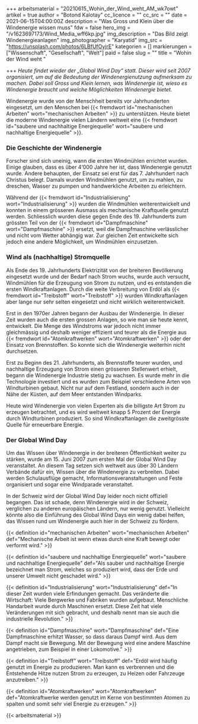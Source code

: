 +++
arbeitsmaterial = "20210615_Wohin_der_Wind_weht_AM_wk7owt"
artikel = true
author = "Botond Kalotay"
cc_licence = ""
cc_src = ""
date = 2021-06-15T04:00:00Z
description = "Was Gross und Klein über die Windenergie wissen muss"
fdw = false
hero_img = "/v1623697173/Wind_Media_wff6kp.jpg"
img_description = "Das Bild zeigt Windenergieanlagen"
img_photographer = "Karyatid"
img_src = "https://unsplash.com/photos/6LBfUfOyjrE"
kategorien = []
markierungen = ["Wissenschaft", "Gesellschaft", "Welt"]
paid = false
slug = ""
title = "Wohin der Wind weht "

+++
_Heute findet wieder der „Global Wind Day“ statt. Dieser wird seit 2007 organisiert, um auf die Bedeutung der Windenergienutzung aufmerksam zu machen. Dabei soll Gross und Klein lernen, was Windenergie ist, wieso es Windenergie braucht und welche Möglichkeiten Windenergie bietet._

Windenergie wurde von der Menschheit bereits vor Jahrhunderten eingesetzt, um den Menschen bei {{< fremdwort id="mechanischen Arbeiten" wort="mechanischen Arbeiten" >}} zu unterstützen. Heute bietet die moderne Windenergie vielen Ländern weltweit eine {{< fremdwort id="saubere und nachhaltige Energiequelle" wort="saubere und nachhaltige Energiequelle" >}}.

### Die Geschichte der Windenergie

Forscher sind sich uneinig, wann die ersten Windmühlen errichtet wurden. Einige glauben, dass es über 4‘000 Jahre her ist, dass Windenergie genutzt wurde. Andere behaupten, der Einsatz sei erst für das 7. Jahrhundert nach Christus belegt. Damals wurden Windmühlen genutzt, um zu mahlen, zu dreschen, Wasser zu pumpen und handwerkliche Arbeiten zu erleichtern.

Während der {{< fremdwort id="Industrialisierung" wort="Industrialisierung" >}} wurden die Windmühlen weiterentwickelt und konnten in einem grösseren Ausmass als mechanische Kraftquelle genutzt werden. Schliesslich wurden diese gegen Ende des 19. Jahrhunderts zum grössten Teil von der {{< fremdwort id="Dampfmaschine" wort="Dampfmaschine" >}} ersetzt, weil die Dampfmaschine verlässlicher und nicht vom Wetter abhängig war. Zur gleichen Zeit entwickelte sich jedoch eine andere Möglichkeit, um Windmühlen einzusetzen.

### Wind als (nachhaltige) Stromquelle

Als Ende des 19. Jahrhunderts Elektrizität von der breiteren Bevölkerung eingesetzt wurde und der Bedarf nach Strom wuchs, wurde auch versucht, Windmühlen für die Erzeugung von Strom zu nutzen, und es entstanden die ersten Windkraftanlagen. Durch die weite Verbreitung von Erdöl als {{< fremdwort id="Treibstoff" wort="Treibstoff" >}} wurden Windkraftanlagen aber lange nur sehr selten eingesetzt und nicht wirklich weiterentwickelt.

Erst in den 1970er Jahren begann der Ausbau der Windenergie. In dieser Zeit wurden auch die ersten grossen Anlagen, so wie man sie heute kennt, entwickelt. Die Menge des Windstroms war jedoch nicht immer gleichmässig und deshalb weniger effizient und teurer als die Energie aus {{< fremdwort id="Atomkraftwerken" wort="Atomkraftwerken" >}} oder der Einsatz von Brennstoffen. So konnte sich die Windenergie weiterhin nicht durchsetzen.

Erst zu Beginn des 21. Jahrhunderts, als Brennstoffe teurer wurden, und nachhaltige Erzeugung von Strom einen grösseren Stellenwert erhielt, begann die Windenergie Industrie stetig zu wachsen. Es wurde mehr in die Technologie investiert und es wurden zum Beispiel verschiedene Arten von Windturbinen gebaut. Nicht nur auf dem Festland, sondern auch in der Nähe der Küsten, auf dem Meer entstanden Windparks.

Heute wird Windenergie von vielen Experten als die billigste Art Strom zu erzeugen betrachtet, und es wird weltweit knapp 5 Prozent der Energie durch Windturbinen produziert. So sind Windkraftanlagen die zweitgrösste Quelle für erneuerbare Energie.

### Der Global Wind Day

Um das Wissen über Windenergie in der breiteren Öffentlichkeit weiter zu stärken, wurde am 15. Juni 2007 zum ersten Mal der Global Wind Day veranstaltet. An diesem Tag setzen sich weltweit aus über 30 Ländern Verbände dafür ein, Wissen über die Windenergie zu verbreiten. Dabei werden Schulausflüge gemacht, Informationsveranstaltungen und Feste organisiert und sogar eine Windparade veranstaltet.

In der Schweiz wird der Global Wind Day leider noch nicht offiziell begangen. Das ist schade, denn Windenergie wird in der Schweiz, verglichen zu anderen europäischen Ländern, nur wenig genutzt. Vielleicht könnte also die Einführung des Global Wind Days ein wenig dabei helfen, das Wissen rund um Windenergie auch hier in der Schweiz zu fördern.

{{< definition id="mechanischen Arbeiten" wort="mechanischen Arbeiten" def="Mechanische Arbeit ist wenn etwas durch eine Kraft bewegt oder verformt wird." >}}

{{< definition id="saubere und nachhaltige Energiequelle" wort="saubere und nachhaltige Energiequelle" def="Als sauber und nachhaltige Energie bezeichnet man Strom, welches so produziert wird, dass der Erde und unserer Umwelt nicht geschadet wird." >}}

{{< definition id="Industrialisierung" wort="Industrialisierung" def="In dieser Zeit wurden viele Erfindungen gemacht. Das veränderte die Wirtschaft: Viele Bergwerke und Fabriken wurden aufgebaut. Menschliche Handarbeit wurde durch Maschinen ersetzt. Diese Zeit hat viele Veränderungen mit sich gebracht, und deshalb nennt man sie auch die industrielle Revolution." >}}

{{< definition id="Dampfmaschine" wort="Dampfmaschine" def="Eine Dampfmaschine erhitzt Wasser, so dass daraus Dampf wird. Aus dem Dampf macht sie Bewegung. Mit der Bewegung wird eine andere Maschine angetrieben, zum Beispiel in einer Lokomotive." >}}

{{< definition id="Treibstoff" wort="Treibstoff" def="Erdöl wird häufig genutzt im Energie zu produzieren. Man kann es verbrennen und die Entstehende Hitze nutzen Strom zu erzeugen, zu Heizen oder Fahrzeuge anzutreiben." >}}

{{< definition id="Atomkraftwerken" wort="Atomkraftwerken" def="Atomkraftwerke werden genutzt im Kerne von bestimmten Atomen zu spalten und somit sehr viel Energie zu erzeugen." >}}




{{< arbeitsmaterial >}}

